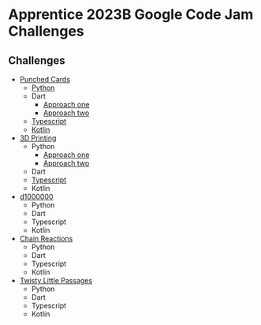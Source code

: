 # Apprentice 2023B Google Code Jam Challenges

## Challenges
- [Punched Cards](./PunchedCards/)
    - [Python](./PunchedCards/punched.py)
    - Dart
        - [Approach one](./PunchedCards/punchedCard.dart)
        - [Approach two](./PunchedCards/punched_cards.dart)
    - [Typescript](./PunchedCards/punchedCard.ts)
    - [Kotlin](./PunchedCards/punchedCards.kt)
- [3D Printing](./3DPrinting/)
    - Python
        - [Approach one](./3DPrinting/3dprinting.py)
        - [Approach two](./3DPrinting/Python3DPrinting.py)
    - Dart
    - [Typescript](./3DPrinting/ts3dprinting.ts)
    - Kotlin
- [d1000000](./d1000000/)
    - Python
    - Dart
    - Typescript
    - Kotlin
- [Chain Reactions](./ChainReactions/)
    - Python
    - Dart
    - Typescript
    - Kotlin
- [Twisty Little Passages](./TwistyLittlePassages/)
    - Python
    - Dart
    - Typescript
    - Kotlin